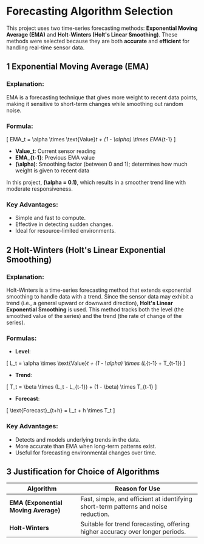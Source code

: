 # Forecasting Algorithm Selection

This project uses two time-series forecasting methods: **Exponential Moving Average (EMA)** and **Holt-Winters (Holt's Linear Smoothing)**. These methods were selected because they are both **accurate** and **efficient** for handling real-time sensor data.

## 1 Exponential Moving Average (EMA)

### Explanation:
EMA is a forecasting technique that gives more weight to recent data points, making it sensitive to short-term changes while smoothing out random noise.

### Formula:

\[
EMA_t = \alpha \times \text{Value}_t + (1 - \alpha) \times EMA_{t-1}
\]

- **Value_t**: Current sensor reading
- **EMA_{t-1}**: Previous EMA value
- **\(\alpha\)**: Smoothing factor (between 0 and 1); determines how much weight is given to recent data

In this project, **\(\alpha = 0.1\)**, which results in a smoother trend line with moderate responsiveness.

### Key Advantages:
- Simple and fast to compute.
- Effective in detecting sudden changes.
- Ideal for resource-limited environments.

## 2 Holt-Winters (Holt's Linear Exponential Smoothing)

### Explanation:
Holt-Winters is a time-series forecasting method that extends exponential smoothing to handle data with a trend. Since the sensor data may exhibit a trend (i.e., a general upward or downward direction), **Holt's Linear Exponential Smoothing** is used. This method tracks both the level (the smoothed value of the series) and the trend (the rate of change of the series).

### Formulas:

- **Level**:

\[
L_t = \alpha \times \text{Value}_t + (1 - \alpha) \times (L_{t-1} + T_{t-1})
\]

- **Trend**:

\[
T_t = \beta \times (L_t - L_{t-1}) + (1 - \beta) \times T_{t-1}
\]

- **Forecast**:

\[
\text{Forecast}_{t+h} = L_t + h \times T_t
\]

### Key Advantages:
- Detects and models underlying trends in the data.
- More accurate than EMA when long-term patterns exist.
- Useful for forecasting environmental changes over time.

## 3 Justification for Choice of Algorithms

| **Algorithm**           | **Reason for Use**                                           |
|-------------------------|--------------------------------------------------------------|
| **EMA (Exponential Moving Average)** | Fast, simple, and efficient at identifying short-term patterns and noise reduction. |
| **Holt-Winters**         | Suitable for trend forecasting, offering higher accuracy over longer periods. |
